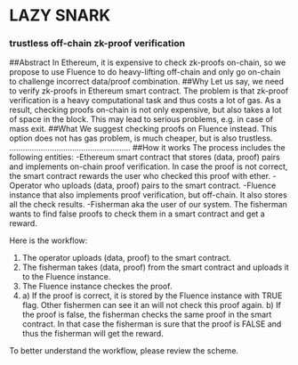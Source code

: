 # LAZY SNARK
### trustless off-chain zk-proof verification
##Abstract
In Ethereum, it is expensive to check zk-proofs on-chain, so we propose to use Fluence to do heavy-lifting off-chain and only go on-chain to challenge incorrect data/proof combination.
##Why
Let us say, we need to verify zk-proofs in Ethereum smart contract. The problem is that zk-proof verification is a heavy computational task and thus costs a lot of gas. As a result, checking proofs on-chain is not only expensive, but also takes a lot of space in the block. This may lead to serious problems, e.g. in case of mass exit.
##What
We suggest checking proofs on Fluence instead. This option does not has gas problem, is much cheaper, but is also trustless. 
......................................................
##How it works
The process includes the following entities:
-Ethereum smart contract that stores (data, proof) pairs and implements on-chain proof verification. In case the proof is not correct, the smart contract rewards the user who checked this proof with ether.
-Operator who uploads (data, proof) pairs to the smart contract.
-Fluence instance that also implements proof verification, but off-chain. It also stores all the check results.
-Fisherman aka the user of our system. The fisherman wants to find false proofs to check them in a smart contract and get a reward.

Here is the workflow:
1. The operator uploads (data, proof) to the smart contract.
2. The fisherman takes (data, proof) from the smart contract and uploads it to the Fluence instance.
3. The Fluence instance checkes the proof.
4. a) If the proof is correct, it is stored by the Fluence instance with TRUE flag. Other fishermen can see it an will not check this proof again.
   b) If the proof is false, the fisherman checks the same proof in the smart contract. In that case the fisherman is sure that the proof is FALSE and thus the fisherman will get the reward.

To better understand the workflow, please review the scheme.
